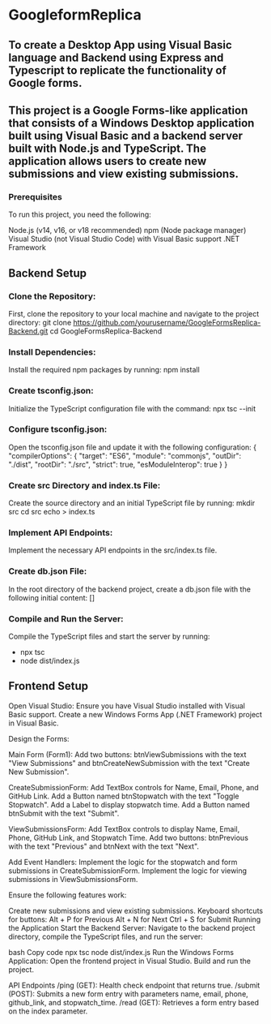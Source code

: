 # GoogleformReplica
## To create a Desktop App using Visual Basic language and Backend using Express and Typescript to replicate the functionality of Google forms.
## This project is a Google Forms-like application that consists of a Windows Desktop application built using Visual Basic and a backend server built with Node.js and TypeScript. The application allows users to create new submissions and view existing submissions.
### Prerequisites
To run this project, you need the following:

Node.js (v14, v16, or v18 recommended)
npm (Node package manager)
Visual Studio (not Visual Studio Code) with Visual Basic support
.NET Framework
## Backend Setup
### Clone the Repository:
First, clone the repository to your local machine and navigate to the project directory:
git clone https://github.com/yourusername/GoogleFormsReplica-Backend.git
cd GoogleFormsReplica-Backend
### Install Dependencies:
Install the required npm packages by running:
npm install
### Create tsconfig.json:
Initialize the TypeScript configuration file with the command:
npx tsc --init
### Configure tsconfig.json:
Open the tsconfig.json file and update it with the following configuration:
{
  "compilerOptions": {
    "target": "ES6",
    "module": "commonjs",
    "outDir": "./dist",
    "rootDir": "./src",
    "strict": true,
    "esModuleInterop": true
  }
}
### Create src Directory and index.ts File:
Create the source directory and an initial TypeScript file by running:
mkdir src
cd src
echo > index.ts
### Implement API Endpoints:
Implement the necessary API endpoints in the src/index.ts file.
### Create db.json File:
In the root directory of the backend project, create a db.json file with the following initial content:
[]
### Compile and Run the Server:
Compile the TypeScript files and start the server by running:
- npx tsc
- node dist/index.js
## Frontend Setup
Open Visual Studio:
Ensure you have Visual Studio installed with Visual Basic support. Create a new Windows Forms App (.NET Framework) project in Visual Basic.

Design the Forms:

Main Form (Form1):
Add two buttons: btnViewSubmissions with the text "View Submissions" and btnCreateNewSubmission with the text "Create New Submission".

CreateSubmissionForm:
Add TextBox controls for Name, Email, Phone, and GitHub Link. Add a Button named btnStopwatch with the text "Toggle Stopwatch". Add a Label to display stopwatch time. Add a Button named btnSubmit with the text "Submit".

ViewSubmissionsForm:
Add TextBox controls to display Name, Email, Phone, GitHub Link, and Stopwatch Time. Add two buttons: btnPrevious with the text "Previous" and btnNext with the text "Next".

Add Event Handlers:
Implement the logic for the stopwatch and form submissions in CreateSubmissionForm. Implement the logic for viewing submissions in ViewSubmissionsForm.

Ensure the following features work:

Create new submissions and view existing submissions.
Keyboard shortcuts for buttons:
Alt + P for Previous
Alt + N for Next
Ctrl + S for Submit
Running the Application
Start the Backend Server:
Navigate to the backend project directory, compile the TypeScript files, and run the server:

bash
Copy code
npx tsc
node dist/index.js
Run the Windows Forms Application:
Open the frontend project in Visual Studio. Build and run the project.

API Endpoints
/ping (GET): Health check endpoint that returns true.
/submit (POST): Submits a new form entry with parameters name, email, phone, github_link, and stopwatch_time.
/read (GET): Retrieves a form entry based on the index parameter.
